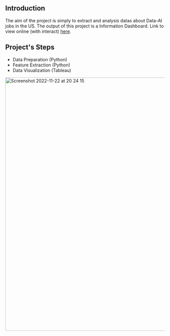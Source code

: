 ## Introduction
The aim of the project is simply to extract and analysis datas about Data-AI jobs in the US. The output of this project is a Information Dashboard. Link to view online (with interact) [here](https://public.tableau.com/views/RemoteRatioofAIDataJobsinUS/Dashboard1?:language=en-US&publish=yes&:display_count=n&:origin=viz_share_link).

## Project's Steps
* Data Preparation (Python)
* Feature Extraction (Python)
* Data Visualization (Tableau)

<img width="800" alt="Screenshot 2022-11-22 at 20 24 15" src="https://user-images.githubusercontent.com/90423581/203325026-bb71c9f7-3db6-418d-bb7c-b93b37476b15.png">
